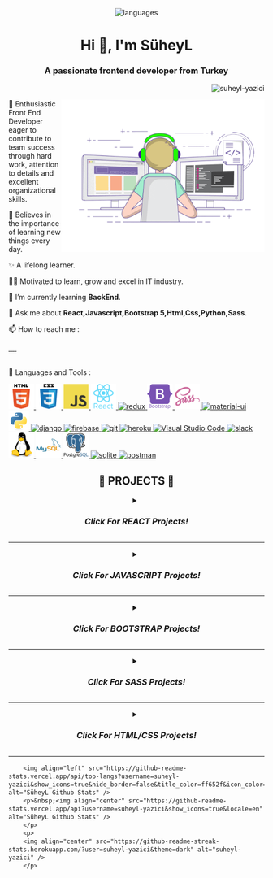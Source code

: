 <div style="background-color: "f5f6fa; >
   <p align="center">
      <img src="https://user-images.githubusercontent.com/81583304/172399580-c6ac0263-ed22-4a98-8933-bb667bda1e79.gif" alt="languages" width="40%" > 
   </p>
   <h1 align="center">Hi 👋, I'm SüheyL</h1>
   <h3 align="center">A passionate frontend developer from Turkey</h3>

   <p align="right">
      <img src="https://komarev.com/ghpvc/?username=suheyl-yazici&label=Profile%20views&color=0e75b6&style=flat" alt="suheyl-yazici" />
   </p>
</div>

<div>
<img src="developer.gif" width="400" align="right" alt="logo">

👯  Enthusiastic Front End Developer eager to contribute to team success through hard work,
attention to details and excellent organizational skills.

📝  Believes in the importance of learning new things every day.

✨  A lifelong learner.

👨‍💻  Motivated to learn, grow and excel in IT industry.

🌱  I’m currently learning **BackEnd**.

💬  Ask me about **React,Javascript,Bootstrap 5,Html,Css,Python,Sass**.

📫  How to reach me :

  <div align="left">
      <a href="mailto:h.suheylyazici@gmail.com" target="_blank">
         <img src="https://img.shields.io/badge/Gmail-D14836?style=for-the-badge&logo=gmail&logoColor=white" alt="">
      </a>
      <a href="https://wa.me/+905078441393" target="_blank">
         <img src="https://img.shields.io/badge/WhatsApp-25D366?style=for-the-badge&logo=whatsapp&logoColor=white" alt="">
      </a>
      <a href="#" target="_blank">
         <img src="https://img.shields.io/badge/Instagram-E4405F?style=for-the-badge&logo=instagram&logoColor=white" alt="">
      </a>
      <a href="https://www.linkedin.com/in/hasansüheylyazıcı" target="_blank">
         <img src="https://img.shields.io/badge/LinkedIn-0077B5?style=for-the-badge&logo=linkedin&logoColor=white" alt="">
      </a>
      <a href="#" target="_blank">
         <img src="https://img.shields.io/badge/Twitter-1DA1F2?style=for-the-badge&logo=twitter&logoColor=white" alt="">
      </a>
   </div>
   
<br />

🔧 Languages and Tools :

 <div align="left">
   <a href="#" target="_blank">
      <img src="https://raw.githubusercontent.com/devicons/devicon/master/icons/html5/html5-original-wordmark.svg" alt="html5" width="50" height="50"/>
   </a>     
   <a href="#" target="_blank">
      <img src="https://raw.githubusercontent.com/devicons/devicon/master/icons/css3/css3-original-wordmark.svg" alt="css3" width="50" height="50"/>
   </a>
   <a href="#" target="_blank">
      <img src="https://raw.githubusercontent.com/devicons/devicon/master/icons/javascript/javascript-original.svg" alt="javascript" width="50" height="50"/>              </a>
   <a href="#" target="_blank">
      <img src="https://raw.githubusercontent.com/devicons/devicon/master/icons/react/react-original-wordmark.svg" alt="react" width="50" height="50"/>
   </a>
   <a href="#" target="_blank">
      <img src="https://upload.wikimedia.org/wikipedia/commons/4/49/Redux.png" alt="redux" width="50" height="50" />
   </a>
   <a href="#" target="_blank">
      <img src="https://raw.githubusercontent.com/devicons/devicon/master/icons/bootstrap/bootstrap-plain-wordmark.svg" alt="bootstrap" width="50" height="50"/>
   </a>
   <a href="#" target="_blank">
      <img src="https://raw.githubusercontent.com/devicons/devicon/master/icons/sass/sass-original.svg" alt="sass"  width="50" height="50" />
   </a>
   <a href="#" target="_blank">
      <img src="https://mui.com/static/logo.png" alt="material-ui" width="50" height="50"/>
   </a>
   <a href="#" target="_blank">
      <img src="https://raw.githubusercontent.com/devicons/devicon/master/icons/python/python-original.svg" alt="python" width="40" height="40"/>
   </a> 
   <a href="#" target="_blank">
      <img src="https://www.djangoproject.com/m/img/logos/django-logo-negative.png" alt="django" width="50" height="50"/>
   </a>
   <a href="#" target="_blank">
      <img src="https://www.vectorlogo.zone/logos/firebase/firebase-icon.svg" alt="firebase" width="50" height="50"/>
   </a>
   <a href="#" target="_blank">
      <img src="https://www.vectorlogo.zone/logos/git-scm/git-scm-icon.svg" alt="git" width="50" height="50"/>
   </a>
   <a href="#" target="_blank">
      <img src="https://www.vectorlogo.zone/logos/heroku/heroku-icon.svg" alt="heroku" width="50" height="50"/>
   </a>
   <a href="#" target="_blank">
      <img src="https://cdn.jsdelivr.net/gh/devicons/devicon/icons/vscode/vscode-original.svg" alt="Visual Studio Code" width="50" height="50" />
   </a>
   <a href="#" target="_blank">
      <img src="https://cdn.brandfolder.io/5H442O3W/as/pl546j-7le8zk-4nzzs1/Slack_Mark_Web.png" alt="slack"  width="50" height="50" />
   </a>
   <a href="#" target="_blank">
      <img src="https://raw.githubusercontent.com/devicons/devicon/master/icons/linux/linux-original.svg" alt="linux" width="50" height="50"/>  
   </a>
   <a href="#" target="_blank">
      <img src="https://raw.githubusercontent.com/devicons/devicon/master/icons/mysql/mysql-original-wordmark.svg" alt="mysql" width="50" height="50"/>
   </a>
   <a href="#" target="_blank">
      <img src="https://raw.githubusercontent.com/devicons/devicon/master/icons/postgresql/postgresql-original-wordmark.svg" alt="postgresql" width="50" height="50"/>
   </a>
   <a href="#" target="_blank">
      <img src="https://www.vectorlogo.zone/logos/sqlite/sqlite-icon.svg" alt="sqlite" width="50" height="50"/>
   </a>
   <a href="#" target="_blank">
      <img src="https://www.vectorlogo.zone/logos/getpostman/getpostman-icon.svg" alt="postman" width="50" height="50"/>
   </a>   
  </div>
</div>

<h2 align="center">🚀 PROJECTS 🚀</h2>

<details align="center">
  <summary><h3><em>Click For REACT Projects!</em></h3></summary>
  <p><a href="https://suheylblogpage.vercel.app/" target="_blank" rel="noreferrer">Blog App Milestone Project</a></p>
  <p><a href="https://movie--app--firebase.herokuapp.com/" target="_blank" rel="noreferrer">Movie App with Firebase</a></p>
  <p><a href="https://suheylrecipeapp.vercel.app/" target="_blank" rel="noreferrer">Recipe App</a></p>
  <p><a href="https://suheyl-yazici.github.io/react_products_app/" target="_blank" rel="noreferrer">Products App</a></p>
  <p><a href="https://suheyl-yazici.github.io/react_todo_list/" target="_blank" rel="noreferrer">React Todo List</a></p>
  <p><a href="https://suheyl-yazici.github.io/react_redux_todo_app_example/" target="_blank" rel="noreferrer">React-Redux Todo List</a></p>   
  <p><a href="https://suheyl-yazici.github.io/react_Task_Tracker/" target="_blank" rel="noreferrer">Task Tracker</a></p>   
  <p><a href="https://suheyl-yazici.github.io/react_tour_projects/" target="_blank" rel="noreferrer">Populer Tour Places</a></p>
  <p><a href="https://suheyl-yazici.github.io/react_language_cards/" target="_blank" rel="noreferrer">Languages Cards</a></p>
  <p><a href="https://suheyl-yazici.github.io/react_random_user_app/" target="_blank" rel="noreferrer">Random User App</a></p>
  <p><a href="" target="_blank" rel="noreferrer"></a></p>
</details>
  <hr/>
<details align="center">
  <summary><h3><em>Click For JAVASCRIPT Projects!</em></h3></summary>
  <p><a href="https://suheyl-yazici.github.io/weatherApp/" target="_blank" rel="noreferrer">Weather App</a></p>
  <p><a href="https://suheyl-yazici.github.io/rest_Countries/" target="_blank" rel="noreferrer">Rest  Countries</a></p>
  <p><a href="https://suheyl-yazici.github.io/digital_clock/" target="_blank" rel="noreferrer">Digital Clock</a></p>
  <p><a href="https://suheyl-yazici.github.io/checkout_project/" target="_blank" rel="noreferrer">Checkout Page</a></p>
  <p><a href="https://suheyl-yazici.github.io/find_the_number_game/" target="_blank" rel="noreferrer">Guess The Number</a></p>
  <p><a href="https://suheyl-yazici.github.io/Lottery-Game/" target="_blank" rel="noreferrer">Lottery Game</a></p>
  <p><a href="https://suheyl-yazici.github.io/ios_calculator/" target="_blank" rel="noreferrer">IOS Calculator</a></p>  
  <p><a href="https://suheyl-yazici.github.io/to_do_app/" target="_blank" rel="noreferrer">Todo App</a></p>
  <p><a href="" target="_blank" rel="noreferrer"></a></p>
</details>
  <hr />
<details align="center">
  <summary><h3><em>Click For BOOTSTRAP Projects!</em></h3></summary>
  <p><a href="https://suheyl-yazici.github.io/bootstrap_project/" target="_blank" rel="noreferrer">Education Page</a></p>
  <p><a href="https://suheyl-yazici.github.io/bootstrap_softPage/" target="_blank" rel="noreferrer">Soft Page</a></p>
</details>
<hr />    
<details align="center">
  <summary><h3><em>Click For SASS Projects!</em></h3></summary>
  <p><a href="https://suheyl-yazici.github.io/Sass_project/" target="_blank" rel="noreferrer">Portfolio Page</a></p>
</details>
<hr />  
<details align="center">
  <summary><h3><em>Click For HTML/CSS Projects!</em></h3></summary>
      <p><a href="https://suheyl-yazici.github.io/Netflix_Survey_Form/" target="_blank" rel="noreferrer">Netflix</a></p>
      <p><a href="https://suheyl-yazici.github.io/parallax_website/" target="_blank" rel="noreferrer">Parallax Website</a></p>
      <p><a href="https://suheyl-yazici.github.io/googleLandingPage/" target="_blank" rel="noreferrer">Google Landing Page</a></p>  
      <p><a href="https://suheyl-yazici.github.io/VoltranClub/" target="_blank" rel="noreferrer">Voltron Club</a></p>  
      <p><a href="https://suheyl-yazici.github.io/personel_landing_page/" target="_blank" rel="noreferrer">Personel Landing Page</a></p>  
</details>
<hr />   
   <p>
   <!-- <img src="https://github-profile-trophy.vercel.app/?username=suheyl-yazici&show_icons=true&hide_border=false&title_color=ff652f&icon_color=FFE400&bg_color=09131B&text_color=ffffff&border_color=0c1a25" alt="suheyl-yazici" /> -->

        <img align="left" src="https://github-readme-stats.vercel.app/api/top-langs?username=suheyl-yazici&show_icons=true&hide_border=false&title_color=ff652f&icon_color=FFE400&bg_color=09131B&text_color=ffffff&border_color=0c1a25" alt="SüheyL Github Stats" />
        <p>&nbsp;<img align="center" src="https://github-readme-stats.vercel.app/api?username=suheyl-yazici&show_icons=true&locale=en" alt="SüheyL Github Stats" />
        </p>
        <p>
        <img align="center" src="https://github-readme-streak-stats.herokuapp.com/?user=suheyl-yazici&theme=dark" alt="suheyl-yazici" />
        </p>
</p>
